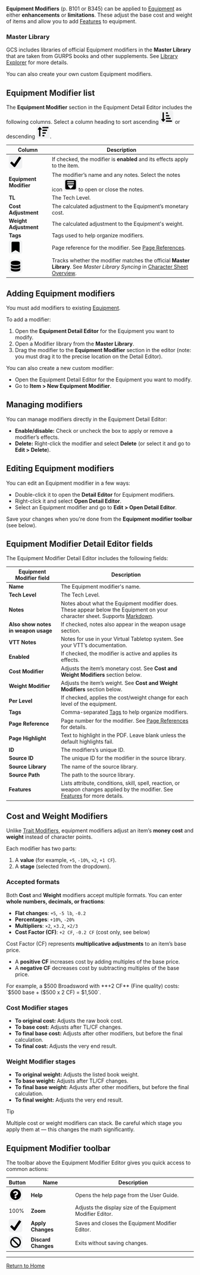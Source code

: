 **Equipment Modifiers** (p. B101 or B345) can be applied to [Equipment](Equipment) as either **enhancements** or **limitations**. These adjust the base cost and weight of items and allow you to add [Features](Features) to equipment.

### Master Library

GCS includes libraries of official Equipment modifiers in the **Master Library** that are taken from GURPS books and other supplements. See [Library Explorer](Library%20Explorer) for more details.

You can also create your own custom Equipment modifiers.

## Equipment Modifier list

The **Equipment Modifier** section in the Equipment Detail Editor includes the following columns. Select a column heading to sort ascending ![](./images/icons/icn-sortAscending.svg) or descending ![](./images/icons/icn-sortDescending.svg).

| Column                                        | Description                                                                                                                                                    |
| --------------------------------------------- | -------------------------------------------------------------------------------------------------------------------------------------------------------------- |
| **![](./images/icons/icn-applyChanges.svg)**  | If checked, the modifier is **enabled** and its effects apply to the item.                                                                                     |
| **Equipment Modifier**                        | The modifier’s name and any notes. Select the notes icon ![](./images/icons/icn-notesExpand.svg) to open or close the notes.                                   |
| **TL**                                        | The Tech Level.                                                                                                                                                |
| **Cost Adjustment**                           | The calculated adjustment to the Equipment’s monetary cost.                                                                                                    |
| **Weight Adjustment**                         | The calculated adjustment to the Equipment's weight.                                                                                                           |
| **Tags**                                      | Tags used to help organize modifiers.                                                                                                                          |
| **![](./images/icons/icn-pageReference.svg)** | Page reference for the modifier. See [Page References](Page%20References).                                                                                     |
| **![](./images/icons/icn-source.svg)**        | Tracks whether the modifier matches the official **Master Library**. See _Master Library Syncing_ in [Character Sheet Overview](Character%20Sheet%20Overview). |

## Adding Equipment modifiers

You must add modifiers to existing [Equipment](Equipment).

To add a modifier:

1. Open the **Equipment Detail Editor** for the Equipment you want to modify.
2. Open a Modifier library from the **Master Library**.
3. Drag the modifier to the **Equipment Modifier** section in the editor (note: you must drag it to the precise location on the Detail Editor).

You can also create a new custom modifier:

- Open the Equipment Detail Editor for the Equipment you want to modify.
- Go to **Item > New Equipment Modifier**.

## Managing modifiers

You can manage modifiers directly in the Equipment Detail Editor:

- **Enable/disable:** Check or uncheck the box to apply or remove a modifier’s effects.
- **Delete:** Right-click the modifier and select **Delete** (or select it and go to **Edit > Delete**).

## Editing Equipment modifiers

You can edit an Equipment modifier in a few ways:

- Double-click it to open the **Detail Editor** for Equipment modifiers.
- Right-click it and select **Open Detail Editor**.
- Select an Equipment modifier and go to **Edit > Open Detail Editor**.

Save your changes when you're done from the **Equipment modifier toolbar** (see below).

## Equipment Modifier Detail Editor fields

The Equipment Modifier Detail Editor includes the following fields:

| Equipment Modifier field            | Description                                                                                                                                    |
| ----------------------------------- | ---------------------------------------------------------------------------------------------------------------------------------------------- |
| **Name**                            | The Equipment modifier's name.                                                                                                                 |
| **Tech Level**                      | The Tech Level.                                                                                                                                |
| **Notes**                           | Notes about what the Equipment modifier does. These appear below the Equipment on your character sheet. Supports [Markdown](Markdown%20Guide). |
| **Also show notes in weapon usage** | If checked, notes also appear in the weapon usage section.                                                                                     |
| **VTT Notes**                       | Notes for use in your Virtual Tabletop system. See your VTT’s documentation.                                                                   |
| **Enabled**                         | If checked, the modifier is active and applies its effects.                                                                                    |
| **Cost Modifier**                   | Adjusts the item’s monetary cost. See **Cost and Weight Modifiers** section below.                                                             |
| **Weight Modifier**                 | Adjusts the item’s weight. See **Cost and Weight Modifiers** section below.                                                                    |
| **Per Level**                       | If checked, applies the cost/weight change for each level of the equipment.                                                                    |
| **Tags**                            | Comma-separated [Tags](Tags) to help organize modifiers.                                                                                       |
| **Page Reference**                  | Page number for the modifier. See [Page References](Page%20References) for details.                                                            |
| **Page Highlight**                  | Text to highlight in the PDF. Leave blank unless the default highlights fail.                                                                  |
| **ID**                              | The modifiers’s unique ID.                                                                                                                     |
| **Source ID**                       | The unique ID for the modifier in the source library.                                                                                          |
| **Source Library**                  | The name of the source library.                                                                                                                |
| **Source Path**                     | The path to the source library.                                                                                                                |
| **Features**                        | Lists attribute, conditions, skill, spell, reaction, or weapon changes applied by the modifier. See [Features](Features) for more details.     |

## Cost and Weight Modifiers

Unlike [Trait Modifiers](Trait%20Modifiers), equipment modifiers adjust an item’s **money cost** and **weight** instead of character points.

Each modifier has two parts:

1. A **value** (for example, `+5`, `-10%`, `×2`, `+1 CF`).
2. A **stage** (selected from the dropdown).

### Accepted formats

Both **Cost** and **Weight** modifiers accept multiple formats. You can enter **whole numbers, decimals, or fractions**:

- **Flat changes**: `+5`, `-5 lb`, `-0.2`
- **Percentages**: `+10%`, `-20%`
- **Multipliers**: `×2`, `×3.2`, `×2/3`
- **Cost Factor (CF)**: `+2 CF`, `-0.2 CF` (cost only, see below)

Cost Factor (CF) represents **multiplicative adjustments** to an item’s base price.

- A **positive CF** increases cost by adding multiples of the base price.
- A **negative CF** decreases cost by subtracting multiples of the base price.

For example, a $500 Broadsword with **+2 CF** (Fine quality) costs: `$500 base + ($500 x 2 CF) = $1,500`.

### Cost Modifier stages

- **To original cost:** Adjusts the raw book cost.
- **To base cost:** Adjusts after TL/CF changes.
- **To final base cost:** Adjusts after other modifiers, but before the final calculation.
- **To final cost:** Adjusts the very end result.

### Weight Modifier stages

- **To original weight:** Adjusts the listed book weight.
- **To base weight:** Adjusts after TL/CF changes.
- **To final base weight:** Adjusts after other modifiers, but before the final calculation.
- **To final weight:** Adjusts the very end result.

> [!TIP]  
> Multiple cost or weight modifiers can stack. Be careful which stage you apply them at — this changes the math significantly.

## Equipment Modifier toolbar

The toolbar above the Equipment Modifier Editor gives you quick access to common actions:

| Button                                     | Name                | Description                                                |
| ------------------------------------------ | ------------------- | ---------------------------------------------------------- |
| ![](./images/icons/icn-help.svg)           | **Help**            | Opens the help page from the User Guide.                   |
| 100%                                       | **Zoom**            | Adjusts the display size of the Equipment Modifier Editor. |
| ![](./images/icons/icn-applyChanges.svg)   | **Apply Changes**   | Saves and closes the Equipment Modifier Editor.            |
| ![](./images/icons/icn-discardChanges.svg) | **Discard Changes** | Exits without saving changes.                              |

---

[Return to Home](Home)
